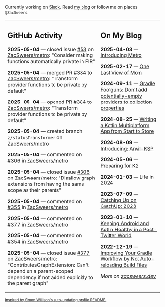 Currently working on [Slack](https://slack.com/). Read [my blog](https://zacsweers.dev/) or follow me on places `@ZacSweers`.

<table><tr><td valign="top" width="60%">

## GitHub Activity
<!-- githubActivity starts -->
**2025-05-04** — closed issue [#53](https://github.com/ZacSweers/metro/issues/53) on [ZacSweers/metro](https://github.com/ZacSweers/metro): "Consider making functions automatically private in FIR"

**2025-05-04** — merged PR [#384](https://github.com/ZacSweers/metro/pull/384) to [ZacSweers/metro](https://github.com/ZacSweers/metro): "Transform provider functions to be private by default"

**2025-05-04** — opened PR [#384](https://github.com/ZacSweers/metro/pull/384) to [ZacSweers/metro](https://github.com/ZacSweers/metro): "Transform provider functions to be private by default"

**2025-05-04** — created branch `z/statusTransformer` on [ZacSweers/metro](https://github.com/ZacSweers/metro)

**2025-05-04** — commented on [#306](https://github.com/ZacSweers/metro/issues/306#issuecomment-2849040012) in [ZacSweers/metro](https://github.com/ZacSweers/metro)

**2025-05-04** — closed issue [#306](https://github.com/ZacSweers/metro/issues/306) on [ZacSweers/metro](https://github.com/ZacSweers/metro): "Disallow graph extensions from having the same scope as their parents"

**2025-05-04** — commented on [#355](https://github.com/ZacSweers/metro/issues/355#issuecomment-2849039126) in [ZacSweers/metro](https://github.com/ZacSweers/metro)

**2025-05-04** — commented on [#377](https://github.com/ZacSweers/metro/issues/377#issuecomment-2848999416) in [ZacSweers/metro](https://github.com/ZacSweers/metro)

**2025-05-04** — commented on [#354](https://github.com/ZacSweers/metro/pull/354#issuecomment-2848996723) in [ZacSweers/metro](https://github.com/ZacSweers/metro)

**2025-05-04** — closed issue [#377](https://github.com/ZacSweers/metro/issues/377) on [ZacSweers/metro](https://github.com/ZacSweers/metro): "ContributesGraphExtension: Can't depend on a parent-scoped dependency if not added explicitly to the parent graph"
<!-- githubActivity ends -->
</td><td valign="top" width="40%">

## On My Blog
<!-- blog starts -->
**2025-04-03** — [Introducing Metro](https://www.zacsweers.dev/introducing-metro/)

**2025-02-17** — [One Last View of Mom](https://www.zacsweers.dev/one-last-view-of-mom/)

**2024-09-11** — [Gradle Footguns: Don't add potentially-empty providers to collection properties](https://www.zacsweers.dev/gradle-footgun-adding-empty-providers-to-collection-properties/)

**2024-08-25** — [Writing a Kotlin Multiplatform App from Start to Store](https://www.zacsweers.dev/writing-a-kotlin-multiplatform-app-from-start-to-store/)

**2024-08-09** — [Introducing: Anvil-KSP](https://www.zacsweers.dev/introducing-anvil-ksp/)

**2024-05-06** — [Preparing for K2](https://www.zacsweers.dev/preparing-for-k2/)

**2024-01-03** — [Life in 2024](https://www.zacsweers.dev/life-in-2024/)

**2023-07-09** — [Catching Up on CatchUp: 2023](https://www.zacsweers.dev/catching-up-on-catchup-2023/)

**2023-01-10** — [Keeping Android and Kotlin Healthy in a Post-Twitter World](https://www.zacsweers.dev/keeping-android-healthy/)

**2022-12-19** — [Improving Your Gradle Workflow by Not Auto-reloading Build Files](https://www.zacsweers.dev/improving-your-workflow-by-not-auto-reloading-build-files/)
<!-- blog ends -->
_More on [zacsweers.dev](https://zacsweers.dev/)_
</td></tr></table>

<sub><a href="https://simonwillison.net/2020/Jul/10/self-updating-profile-readme/">Inspired by Simon Willison's auto-updating profile README.</a></sub>